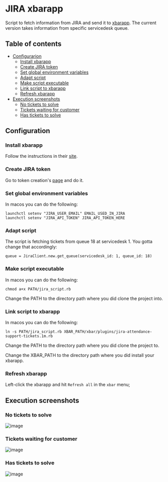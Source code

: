 # JIRA xbarapp

Script to fetch information from JIRA and send it to [xbarapp](https://xbarapp.com/).
The current version takes information from specific servicedesk queue.


## Table of contents

* [Configurarion](#configuration)
  - [Install xbarapp](#install-xbarapp)
  - [Create JIRA token](#create-jira-token)
  - [Set global environment variables](#set-global-environment-variables)
  - [Adapt script](#adapt-script)
  - [Make script executable](#make-script-executable)
  - [Link script to xbarapp](#link-script-to-xbarapp)
  - [Refresh xbarapp](#refresh-xbarapp)
* [Execution screenshots](#execution-screenshots)
  - [No tickets to solve](#no-tickets-to-solve)
  - [Tickets waiting for customer](#tickets-waiting-for-customer)
  - [Has tickets to solve](#has-tickets-to-solve)


## Configuration
### Install xbarapp
Follow the instructions in their [site](https://xbarapp.com/).

### Create JIRA token
Go to token creation's [page](https://id.atlassian.com/manage-profile/security/api-tokens) and do it.

### Set global environment variables
In macos you can do the following:

    launchctl setenv "JIRA_USER_EMAIL" EMAIL_USED_IN_JIRA
    launchctl setenv "JIRA_API_TOKEN" JIRA_API_TOKEN_HERE

### Adapt script
The script is fetching tickets from queue 18 at servicedesk 1.
You gotta change that accordingly:

    queue = JiraClient.new.get_queue(servicedesk_id: 1, queue_id: 18)

### Make script executable
In macos you can do the following:

    chmod a+x PATH/jira_script.rb

Change the PATH to the directory path where you did clone the project into.

### Link script to xbarapp
In macos you can do the following:

    ln -s PATH/jira_script.rb XBAR_PATH/xbar/plugins/jira-attendance-support-tickets.1m.rb

Change the PATH to the directory path where you did clone the project to.

Change the XBAR_PATH to the directory path where you did install your xbarapp.

### Refresh xbarapp
Left-click the xbarapp and hit `Refresh all` in the `xbar` menu;

## Execution screenshots
### No tickets to solve
![image](https://user-images.githubusercontent.com/1873442/160581965-61bdd4e0-3ae4-4c1b-a3d2-b2f54dbee6b0.png)

### Tickets waiting for customer
![image](https://user-images.githubusercontent.com/1873442/160582012-bf677637-b788-416e-b184-b588cf2426ea.png)

### Has tickets to solve
![image](https://user-images.githubusercontent.com/1873442/160582042-015c7bcc-07da-432d-be70-98b74cb52fb3.png)
